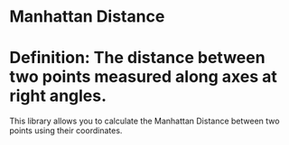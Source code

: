 Manhattan Distance
====================================
Definition: The distance between two points measured along axes at right angles.
====================================

This library allows you to calculate the Manhattan Distance between two points using their coordinates.
